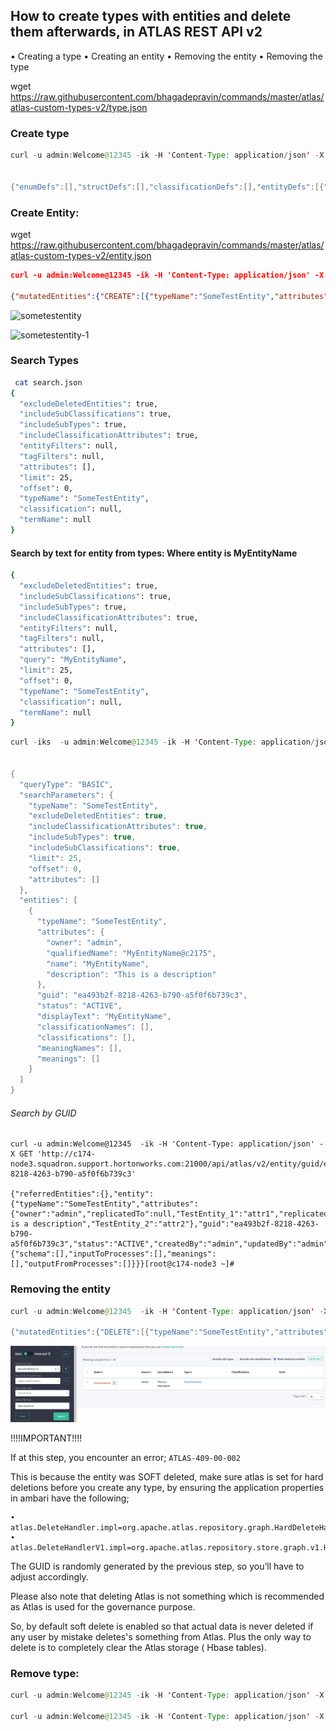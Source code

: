 ## How to create types with entities and delete them afterwards, in ATLAS REST API v2

• Creating a type
• Creating an entity
• Removing the entity
• Removing the type

wget https://raw.githubusercontent.com/bhagadepravin/commands/master/atlas/atlas-custom-types-v2/type.json

### Create type
```java
curl -u admin:Welcome@12345 -ik -H 'Content-Type: application/json' -X POST 'http://c174-node3.squadron.support.hortonworks.com:21000/api/atlas/v2/types/typedefs' -d @type.json


{"enumDefs":[],"structDefs":[],"classificationDefs":[],"entityDefs":[{"category":"ENTITY","guid":"5a51fe50-33f9-4739-86e3-add9f4d68a60","createdBy":"admin","updatedBy":"admin","createTime":1581157776362,"updateTime":1581157776362,"version":1,"name":"SomeTestEntity","description":"This is a test entity","typeVersion":"1.0","attributeDefs":[{"name":"TestEntity_1","typeName":"string","isOptional":true,"cardinality":"SINGLE","valuesMinCount":0,"valuesMaxCount":1,"isUnique":false,"isIndexable":false,"includeInNotification":false,"searchWeight":-1},{"name":"TestEntity_2","typeName":"string","isOptional":true,"cardinality":"SINGLE","valuesMinCount":0,"valuesMaxCount":1,"isUnique":false,"isIndexable":false,"includeInNotification":false,"searchWeight":-1}],"superTypes":["DataSet"],"subTypes":[],"relationshipAttributeDefs":[{"name":"schema","typeName":"array<avro_schema>","isOptional":true,"cardinality":"SET","valuesMinCount":-1,"valuesMaxCount":-1,"isUnique":false,"isIndexable":false,"includeInNotification":false,"searchWeight":-1,"relationshipTypeName":"avro_schema_associatedEntities","isLegacyAttribute":false},{"name":"inputToProcesses","typeName":"array<Process>","isOptional":true,"cardinality":"SET","valuesMinCount":-1,"valuesMaxCount":-1,"isUnique":false,"isIndexable":false,"includeInNotification":false,"searchWeight":-1,"relationshipTypeName":"dataset_process_inputs","isLegacyAttribute":false},{"name":"meanings","typeName":"array<AtlasGlossaryTerm>","isOptional":true,"cardinality":"SET","valuesMinCount":-1,"valuesMaxCount":-1,"isUnique":false,"isIndexable":false,"includeInNotification":false,"searchWeight":-1,"relationshipTypeName":"AtlasGlossarySemanticAssignment","isLegacyAttribute":false},{"name":"outputFromProcesses","typeName":"array<Process>","isOptional":true,"cardinality":"SET","valuesMinCount":-1,"valuesMaxCount":-1,"isUnique":false,"isIndexable":false,"includeInNotification":false,"searchWeight":-1,"relationshipTypeName":"process_dataset_outputs","isLegacyAttribute":false}]}],"relationshipDefs":[]}[root@c174-node3 ~]#
```

### Create Entity:

wget https://raw.githubusercontent.com/bhagadepravin/commands/master/atlas/atlas-custom-types-v2/entity.json

```json
curl -u admin:Welcome@12345 -ik -H 'Content-Type: application/json' -X POST 'http://c174-node3.squadron.support.hortonworks.com:21000/api/atlas/v2/entity' -d @entity.json

{"mutatedEntities":{"CREATE":[{"typeName":"SomeTestEntity","attributes":{"qualifiedName":"MyEntityName@c2175"},"guid":"ea493b2f-8218-4263-b790-a5f0f6b739c3"}]},"guidAssignments":{"-1":"ea493b2f-8218-4263-b790-a5f0f6b739c3"}}
````

![sometestentity](https://github.com/bhagadepravin/commands/blob/master/atlas/atlas-custom-types-v2/sometestentity.png)


![sometestentity-1](https://github.com/bhagadepravin/commands/blob/master/atlas/atlas-custom-types-v2/sometestentity-1.png)


### Search Types 

```bash
 cat search.json
{
  "excludeDeletedEntities": true,
  "includeSubClassifications": true,
  "includeSubTypes": true,
  "includeClassificationAttributes": true,
  "entityFilters": null,
  "tagFilters": null,
  "attributes": [],
  "limit": 25,
  "offset": 0,
  "typeName": "SomeTestEntity",
  "classification": null,
  "termName": null
}
```

#### Search by text for entity from types: Where entity is MyEntityName

```bash
{
  "excludeDeletedEntities": true,
  "includeSubClassifications": true,
  "includeSubTypes": true,
  "includeClassificationAttributes": true,
  "entityFilters": null,
  "tagFilters": null,
  "attributes": [],
  "query": "MyEntityName",
  "limit": 25,
  "offset": 0,
  "typeName": "SomeTestEntity",
  "classification": null,
  "termName": null
}
```

```java
curl -iks  -u admin:Welcome@12345 -ik -H 'Content-Type: application/json' -X POST 'http://c174-node3.squadron.support.hortonworks.com:21000/api/atlas/v2/search/basic' -d  @search.json


{
  "queryType": "BASIC",
  "searchParameters": {
    "typeName": "SomeTestEntity",
    "excludeDeletedEntities": true,
    "includeClassificationAttributes": true,
    "includeSubTypes": true,
    "includeSubClassifications": true,
    "limit": 25,
    "offset": 0,
    "attributes": []
  },
  "entities": [
    {
      "typeName": "SomeTestEntity",
      "attributes": {
        "owner": "admin",
        "qualifiedName": "MyEntityName@c2175",
        "name": "MyEntityName",
        "description": "This is a description"
      },
      "guid": "ea493b2f-8218-4263-b790-a5f0f6b739c3",
      "status": "ACTIVE",
      "displayText": "MyEntityName",
      "classificationNames": [],
      "classifications": [],
      "meaningNames": [],
      "meanings": []
    }
  ]
}
```


###### Search by GUID

```
curl -u admin:Welcome@12345  -ik -H 'Content-Type: application/json' -X GET 'http://c174-node3.squadron.support.hortonworks.com:21000/api/atlas/v2/entity/guid/ea493b2f-8218-4263-b790-a5f0f6b739c3'

{"referredEntities":{},"entity":{"typeName":"SomeTestEntity","attributes":{"owner":"admin","replicatedTo":null,"TestEntity_1":"attr1","replicatedFrom":null,"qualifiedName":"MyEntityName@c2175","name":"MyEntityName","description":"This is a description","TestEntity_2":"attr2"},"guid":"ea493b2f-8218-4263-b790-a5f0f6b739c3","status":"ACTIVE","createdBy":"admin","updatedBy":"admin","createTime":1581158664906,"updateTime":1581158664906,"version":0,"relationshipAttributes":{"schema":[],"inputToProcesses":[],"meanings":[],"outputFromProcesses":[]}}}[root@c174-node3 ~]#
```

### Removing the entity

```java
curl -u admin:Welcome@12345  -ik -H 'Content-Type: application/json' -X DELETE 'http://c174-node3.squadron.support.hortonworks.com:21000/api/atlas/v2/entity/guid/ea493b2f-8218-4263-b790-a5f0f6b739c3'

{"mutatedEntities":{"DELETE":[{"typeName":"SomeTestEntity","attributes":{"owner":"admin","qualifiedName":"MyEntityName@c2175","name":"MyEntityName","description":"This is a description"},"guid":"ea493b2f-8218-4263-b790-a5f0f6b739c3","status":"ACTIVE","displayText":"MyEntityName","classificationNames":[],"meaningNames":[],"meanings":[]}]}}
```

![deleteentity-1](https://github.com/bhagadepravin/commands/blob/master/atlas/atlas-custom-types-v2/delete%20entity.png)

!!!!IMPORTANT!!!!

If at this step, you encounter an error; `ATLAS-409-00-002`

This is because the entity was SOFT deleted, make sure atlas is set for hard deletions before you create any type, by ensuring the application properties in ambari have the following;

```
• atlas.DeleteHandler.impl=org.apache.atlas.repository.graph.HardDeleteHandler
• atlas.DeleteHandlerV1.impl=org.apache.atlas.repository.store.graph.v1.HardDeleteHandlerV1
```

The GUID is randomly generated by the previous step, so you’ll have to adjust accordingly.

Please also note that deleting Atlas is not something which is recommended as Atlas is used for the governance purpose. 

So, by default soft delete is enabled so that actual data is never deleted if any user by mistake deletes's something from Atlas. Plus the only way to delete is to completely clear the Atlas storage ( Hbase tables).


### Remove type:
```java
curl -u admin:Welcome@12345 -ik -H 'Content-Type: application/json' -X GET 'http://c174-node3.squadron.support.hortonworks.com:21000/api/atlas/v2/types/typedefs' 

curl -u admin:Welcome@12345 -ik -H 'Content-Type: application/json' -X DELETE 'http://c174-node3.squadron.support.hortonworks.com:21000/api/atlas/v2/types/typedefs' -d @type.json
```
